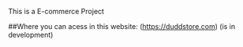 This is a E-commerce Project

##Where you can acess in this website: (https://duddstore.com) 
(is in development)


